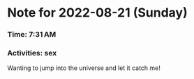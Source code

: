 # Note for 2022-08-21 (Sunday)
### Time: 7:31 AM
### Activities: sex

Wanting to jump into the universe and let it catch me!
